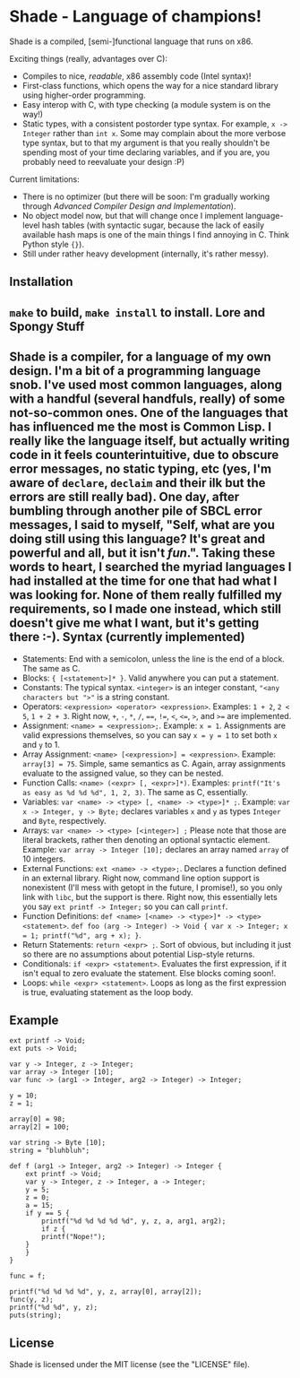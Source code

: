 Shade - Language of champions!
==============================

Shade is a compiled, [semi-]functional language that runs on x86.

Exciting things (really, advantages over C):
* Compiles to nice, *readable*, x86 assembly code (Intel syntax)!
* First-class functions, which opens the way for a nice standard library using higher-order programming.
* Easy interop with C, with type checking (a module system is on the way!)
* Static types, with a consistent postorder type syntax. For example, `x -> Integer` rather than `int x`. Some may complain about the more verbose type syntax, but to that my argument is that you really shouldn't be spending most of your time declaring variables, and if you are, you probably need to reevaluate your design :P)

Current limitations:
* There is no optimizer (but there will be soon: I'm gradually working through *Advanced Compiler Design and Implementation*).
* No object model now, but that will change once I implement language-level hash tables (with syntactic sugar, because the lack of easily available hash maps is one of the main things I find annoying in C. Think Python style `{}`).
* Still under rather heavy development (internally, it's rather messy).

Installation
------------
`make` to build, `make install` to install.
Lore and Spongy Stuff
---------------------
Shade is a compiler, for a language of my own design. I'm a bit of a programming language snob. I've used most common languages, along with a handful (several handfuls, really) of some not-so-common ones. One of the languages that has influenced me the most is Common Lisp. I really like the language itself, but actually writing code in it feels counterintuitive, due to obscure error messages, no static typing, etc (yes, I'm aware of `declare`, `declaim` and their ilk but the errors are still really bad). One day, after bumbling through another pile of SBCL error messages, I said to myself, "Self, what are you doing still using this language? It's great and powerful and all, but it isn't *fun*.". Taking these words to heart, I searched the myriad languages I had installed at the time for one that had what I was looking for. None of them really fulfilled my requirements, so I made one instead, which still doesn't give me what I want, but it's getting there :-).
Syntax (currently implemented)
------------------------------
* Statements: End with a semicolon, unless the line is the end of a block. The same as C.
* Blocks: `{ [<statement>]* }`. Valid anywhere you can put a statement.
* Constants: The typical syntax. `<integer>` is an integer constant, `"<any characters but ">"` is a string constant.
* Operators: `<expression> <operator> <expression>`. Examples: `1 + 2`, `2 < 5`, `1 + 2 + 3`. Right now, `+`, `-`, `*`, `/`, `==`, `!=`, `<`, `<=`, `>`, and `>=` are implemented.
* Assignment: `<name> = <expression>;`. Example: `x = 1`. Assignments are valid expressions themselves, so you can say `x = y = 1` to set both `x` and `y` to 1.
* Array Assignment: `<name> [<expression>] = <expression>`. Example: `array[3] = 75`. Simple, same semantics as C. Again, array assignments evaluate to the assigned value, so they can be nested.
* Function Calls: `<name> (<expr> [, <expr>]*)`. Examples: `printf("It's as easy as %d %d %d", 1, 2, 3)`. The same as C, essentially.
* Variables: `var <name> -> <type> [, <name> -> <type>]* ;`. Example: `var x -> Integer, y -> Byte;` declares variables `x` and `y` as types `Integer` and `Byte`, respectively.
* Arrays: `var <name> -> <type> [<integer>] ;` Please note that those are literal brackets, rather then denoting an optional syntactic element. Example: `var array -> Integer [10];` declares an array named `array` of 10 integers.
* External Functions: `ext <name> -> <type>;`. Declares a function defined in an external library. Right now, command line option support is nonexistent (I'll mess with getopt in the future, I promise!), so you only link with `libc`, but the support is there. Right now, this essentially lets you say `ext printf -> Integer;` so you can call `printf`.
* Function Definitions: `def <name> [<name> -> <type>]* -> <type> <statement>`. `def foo (arg -> Integer) -> Void { var x -> Integer; x = 1; printf("%d", arg + x); }`.
* Return Statements: `return <expr> ;`. Sort of obvious, but including it just so there are no assumptions about potential Lisp-style returns.
* Conditionals: `if <expr> <statement>`. Evaluates the first expression, if it isn't equal to zero evaluate the statement. Else blocks coming soon!.
* Loops: `while <expr> <statement>`. Loops as long as the first expression is true, evaluating statement as the loop body.

Example
-------

```
ext printf -> Void;
ext puts -> Void;

var y -> Integer, z -> Integer;
var array -> Integer [10];
var func -> (arg1 -> Integer, arg2 -> Integer) -> Integer;

y = 10;
z = 1;

array[0] = 98;
array[2] = 100;

var string -> Byte [10];
string = "bluhbluh";

def f (arg1 -> Integer, arg2 -> Integer) -> Integer {
    ext printf -> Void;
    var y -> Integer, z -> Integer, a -> Integer;
    y = 5;
    z = 0;
    a = 15;
    if y == 5 {
        printf("%d %d %d %d %d", y, z, a, arg1, arg2);
        if z {
	    printf("Nope!");
	}
    }
}

func = f;

printf("%d %d %d %d", y, z, array[0], array[2]);
func(y, z);
printf("%d %d", y, z);
puts(string);
```

License
-------
Shade is licensed under the MIT license (see the "LICENSE" file).

